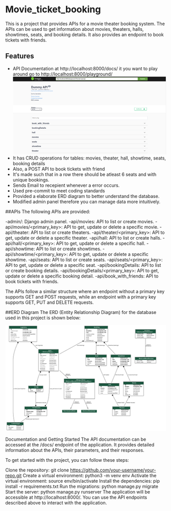 # Movie_ticket_booking

This is a project that provides APIs for a movie theater booking system. The APIs can be used to get information about movies, theaters, halls, showtimes, seats, and booking details. It also provides an endpoint to book tickets with friends.

## Features
- API Documentation at http://localhost:8000/docs/ it you want to play around go to http://localhost:8000/playground/
![Screenshot](/ss.png)
- It has CRUD operations for tables: movies, theater, hall, showtime, seats, booking details
- Also, a POST API to book tickets with friend
- It's made such that in a row there should be atleast 6 seats and with unique bookings.
- Sends Email to recepient whenever a error occurs.
- Used pre-commit to meet coding standards
- Provided a elaborate ERD diagram to better understand the database.
- Modified admin panel therefore you can manage data more intuitively.

##APIs
The following APIs are provided:

-admin/: Django admin panel.
-api/movies: API to list or create movies.
-api/movies/<primary_key>: API to get, update or delete a specific movie.
-api/theater: API to list or create theaters.
-api/theater/<primary_key>: API to get, update or delete a specific theater.
-api/hall: API to list or create halls.
-api/hall/<primary_key>: API to get, update or delete a specific hall.
-api/showtime: API to list or create showtimes.
-api/showtime/<primary_key>: API to get, update or delete a specific showtime.
-api/seats: API to list or create seats.
-api/seats/<primary_key>: API to get, update or delete a specific seat.
-api/bookingDetails: API to list or create booking details.
-api/bookingDetails/<primary_key>: API to get, update or delete a specific booking detail.
-api/book_with_friends: API to book tickets with friends.

The APIs follow a similar structure where an endpoint without a primary key supports GET and POST requests, while an endpoint with a primary key supports GET, PUT and DELETE requests.

##ERD Diagram
The ERD (Entity Relationship Diagram) for the database used in this project is shown below:

![ERD Diagram](/api_models.png)


Documentation and Getting Started
The API documentation can be accessed at the /docs/ endpoint of the application. It provides detailed information about the APIs, their parameters, and their responses.

To get started with the project, you can follow these steps:

Clone the repository: git clone https://github.com/your-username/your-repo.git
Create a virtual environment: python3 -m venv env
Activate the virtual environment: source env/bin/activate
Install the dependencies: pip install -r requirements.txt
Run the migrations: python manage.py migrate
Start the server: python manage.py runserver
The application will be accessible at http://localhost:8000/. You can use the API endpoints described above to interact with the application.
